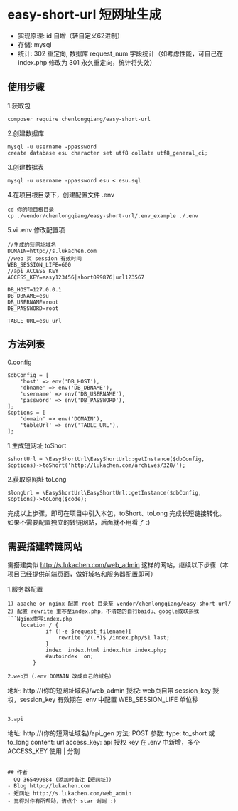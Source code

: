 # easy-short-url 短网址生成

- 实现原理: id 自增（转自定义62进制）  
- 存储: mysql  
- 统计: 302 重定向, 数据库 request_num 字段统计（如考虑性能，可自己在 index.php 修改为 301 永久重定向，统计将失效）  

## 使用步骤

1.获取包
```
composer require chenlongqiang/easy-short-url
```

2.创建数据库
```
mysql -u username -ppassword
create database esu character set utf8 collate utf8_general_ci;
```

3.创建数据表
```
mysql -u username -ppassword esu < esu.sql
```

4.在项目根目录下，创建配置文件 .env
```
cd 你的项目根目录
cp ./vendor/chenlongqiang/easy-short-url/.env_example ./.env
```

5.vi .env 修改配置项
```
//生成的短网址域名
DOMAIN=http://s.lukachen.com
//web 页 session 有效时间
WEB_SESSION_LIFE=600
//api ACCESS_KEY
ACCESS_KEY=easy123456|short099876|url123567

DB_HOST=127.0.0.1
DB_DBNAME=esu
DB_USERNAME=root
DB_PASSWORD=root

TABLE_URL=esu_url
```

## 方法列表

0.config
```
$dbConfig = [
    'host' => env('DB_HOST'),
    'dbname' => env('DB_DBNAME'),
    'username' => env('DB_USERNAME'),
    'password' => env('DB_PASSWORD'),
];
$options = [
    'domain' => env('DOMAIN'),
    'tableUrl' => env('TABLE_URL'),
];
```

1.生成短网址 toShort
```
$shortUrl = \EasyShortUrl\EasyShortUrl::getInstance($dbConfig, $options)->toShort('http://lukachen.com/archives/328/');
```

2.获取原网址 toLong
```
$longUrl = \EasyShortUrl\EasyShortUrl::getInstance($dbConfig, $options)->toLong($code);
```

完成以上步骤，即可在项目中引入本包，toShort、toLong 完成长短链接转化。  
如果不需要配置独立的转链网站，后面就不用看了 :)  

## 需要搭建转链网站

需搭建类似 http://s.lukachen.com/web_admin 这样的网站，继续以下步骤（本项目已经提供前端页面，做好域名和服务器配置即可）  

1.服务器配置
```
1) apache or nginx 配置 root 目录至 vendor/chenlongqiang/easy-short-url/
2) 配置 rewrite 重写至index.php，不清楚的自行baidu、google或联系我
```Nginx重写index.php
    location / {
            if (!-e $request_filename){
                rewrite ^/(.*)$ /index.php/$1 last;
            }
            index  index.html index.htm index.php;
            #autoindex  on;
        }

2.web页（.env DOMAIN 改成自己的域名）
```
地址: http://(你的短网址域名)/web_admin
授权: web页自带 session_key 授权，session_key 有效期在 .env 中配置 WEB_SESSION_LIFE 单位秒
```

3.api
```
地址: http://(你的短网址域名)/api_gen
方法: POST
参数:
    type: to_short 或 to_long
    content: url
    access_key: api 授权 key 在 .env 中新增，多个 ACCESS_KEY 使用 | 分割
```

## 作者
- QQ 365499684 (添加时备注【短网址】)
- Blog http://lukachen.com
- 短网址 http://s.lukachen.com/web_admin
- 觉得对你有所帮助，请点个 star 谢谢 :)
